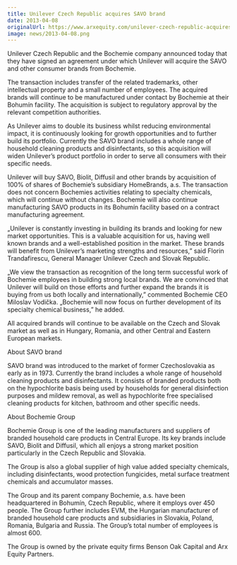 ```yaml
---
title: Unilever Czech Republic acquires SAVO brand
date: 2013-04-08
originalUrl: https://www.arxequity.com/unilever-czech-republic-acquires-savo-brand/
image: news/2013-04-08.png
---
```


Unilever Czech Republic and the Bochemie company announced today that they have signed an agreement under which Unilever will acquire the SAVO and other consumer brands from Bochemie.

The transaction includes transfer of the related trademarks, other intellectual property and a small number of employees. The acquired brands will continue to be manufactured under contact by Bochemie at their Bohumín facility. The acquisition is subject to regulatory approval by the relevant competition authorities.

As Unilever aims to double its business whilst reducing environmental impact, it is continuously looking for growth opportunities and to further build its portfolio. Currently the SAVO brand includes a whole range of household cleaning products and disinfectants, so this acquisition will widen Unilever’s product portfolio in order to serve all consumers with their specific needs.

Unilever will buy SAVO, Biolit, Diffusil and other brands by acquisition of 100% of shares of Bochemie’s subsidiary HomeBrands, a.s. The transaction does not concern Bochemies activities relating to specialty chemicals, which will continue without changes. Bochemie will also continue manufacturing SAVO products in its Bohumín facility based on a contract manufacturing agreement.

„Unilever is constantly investing in building its brands and looking for new market opportunities. This is a valuable acquisition for us, having well known brands and a well-established position in the market. These brands will benefit from Unilever’s marketing strengths and resources,” said Florin Trandafirescu, General Manager Unilever Czech and Slovak Republic.

„We view the transaction as recognition of the long term successful work of Bochemie employees in building strong local brands. We are convinced that Unilever will build on those efforts and further expand the brands it is buying from us both locally and internationally,” commented Bochemie CEO Miloslav Vodička. „Bochemie will now focus on further development of its specialty chemical business,” he added.

All acquired brands will continue to be available on the Czech and Slovak market as well as in Hungary, Romania, and other Central and Eastern European markets.

About SAVO brand

SAVO brand was introduced to the market of former Czechoslovakia as early as in 1973. Currently the brand includes a whole range of household cleaning products and disinfectants. It consists of branded products both on the hypochlorite basis being used by households for general disinfection purposes and mildew removal, as well as hypochlorite free specialised cleaning products for kitchen, bathroom and other specific needs.

About Bochemie Group

Bochemie Group is one of the leading manufacturers and suppliers of branded household care products in Central Europe. Its key brands include SAVO, Biolit and Diffusil, which all enjoys a strong market position particularly in the Czech Republic and Slovakia.

The Group is also a global supplier of high value added specialty chemicals, including disinfectants, wood protection fungicides, metal surface treatment chemicals and accumulator masses.

The Group and its parent company Bochemie, a.s. have been headquartered in Bohumín, Czech Republic, where it employs over 450 people. The Group further includes EVM, the Hungarian manufacturer of branded household care products and subsidiaries in Slovakia, Poland, Romania, Bulgaria and Russia. The Group’s total number of employees is almost 600.

The Group is owned by the private equity firms Benson Oak Capital and Arx Equity Partners.
